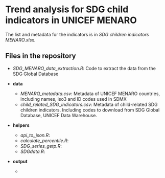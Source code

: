 # Trend analysis for SDG child indicators in UNICEF MENARO

The list and metadata for the indicators is in *SDG children indicators MENARO.xlsx.*

## Files in the repository

-   *SDG_MENARO_data_extraction.R*: Code to extract the data from the SDG Global Database

-   **data**

    -   *MENARO_metadata.csv*: Metadata of UNICEF MENARO countries, including names, iso3 and ID codes used in SDMX
    -   *child_related_SDG_indicators.csv*: Metadata of child-related SDG children indicators. Including codes to download from SDG Global Database, UNICEF Data Warehouse.

-   **helpers**

    -   *api_to_json.R*:
    -   *calculate_percentile.R*:
    -   *SDG_series_getp.R*:
    -   *SDGdata.R*:

-   **output**

    -   

